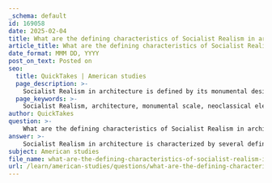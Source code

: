 ```yaml
---
_schema: default
id: 169058
date: 2025-02-04
title: What are the defining characteristics of Socialist Realism in architecture?
article_title: What are the defining characteristics of Socialist Realism in architecture?
date_format: MMM DD, YYYY
post_on_text: Posted on
seo:
  title: QuickTakes | American studies
  page_description: >-
    Socialist Realism in architecture is defined by its monumental designs, neoclassical influences, celebration of socialist ideals, and a focus on public spaces that support communal activities.
  page_keywords: >-
    Socialist Realism, architecture, monumental scale, neoclassical elements, ideological themes, public spaces, urban planning, symbolism, functionalism
author: QuickTakes
question: >-
    What are the defining characteristics of Socialist Realism in architecture?
answer: >-
    Socialist Realism in architecture is characterized by several defining features that reflect its ideological underpinnings and the socio-political context in which it emerged. Here are the key characteristics:\n\n1. **Monumentality**: Socialist Realism emphasizes grand and monumental designs. Buildings are often large in scale, intended to convey the power and ideals of socialism. This monumental quality is meant to inspire awe and reflect the strength of the socialist state.\n\n2. **Neoclassical Elements**: The architectural style frequently incorporates neoclassical elements, such as columns, pediments, and symmetrical forms. This choice of style is intended to evoke a sense of historical continuity and legitimacy, linking the socialist state to the grandeur of past civilizations.\n\n3. **Ideological Themes**: Architecture from this period is imbued with themes of heroism, the working class, and national identity. Buildings are designed to celebrate the achievements of the proletariat and to promote socialist values, often featuring sculptures and reliefs that depict workers, soldiers, and other heroic figures.\n\n4. **Public Spaces**: Socialist Realism prioritizes the creation of public spaces designed for mass gatherings and communal activities. Wide boulevards and large squares are common, facilitating public demonstrations and celebrations that reinforce the collective identity of the socialist state.\n\n5. **Contrast with Capitalist Architecture**: The style is defined in opposition to capitalist or "cosmopolitan" architecture, which is often seen as elitist or individualistic. Socialist Realism aims to create a visual representation of socialist ideals, contrasting sharply with the eclectic and diverse styles that characterized pre-war architecture.\n\n6. **Functionalism with Ideological Purpose**: While the architecture may include functional elements, the primary focus is on conveying ideological messages rather than purely serving practical needs. The design is often driven by the desire to communicate the values of the socialist regime.\n\n7. **Integration with Urban Planning**: Socialist Realism is not just about individual buildings; it is also about urban planning. The layout of cities during this period reflects socialist principles, with an emphasis on accessibility, communal living, and the integration of green spaces.\n\n8. **Symbolism**: Buildings often serve as symbols of the state’s power and ideology. For example, the Palace of Culture and Science in Warsaw is a prominent example of ideological architecture, symbolizing the friendship between the Soviet Union and Poland while also serving as a landmark.\n\nIn summary, Socialist Realism in architecture is characterized by its monumental scale, neoclassical influences, ideological themes, and a focus on public spaces, all aimed at promoting the values of socialism and contrasting with capitalist architectural styles.
subject: American studies
file_name: what-are-the-defining-characteristics-of-socialist-realism-in-architecture.md
url: /learn/american-studies/questions/what-are-the-defining-characteristics-of-socialist-realism-in-architecture
---
```


&nbsp;